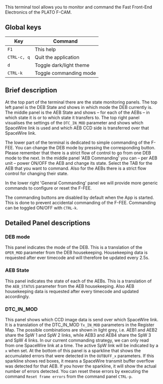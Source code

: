 
This terminal tool allows you to monitor and command the Fast Front-End Electronics of the PLATO F-CAM. 


## Global keys

| Key         | Command                  |
|-------------|--------------------------|
| `F1`        | This help                |
| `CTRL-c, q` | Quit the application     |
| `d`         | Toggle dark/light theme  |
| `CTRL-k`    | Toggle commanding mode   | 


## Brief description

At the top part of the terminal there are the state monitoring panels. The top left panel is the DEB State and shows in which mode the DEB currently is. The middle panel is the AEB State and shows – for each of the AEBs – in which state it is or to which state it transfers to. The top right panel visualises the settings of the `DTC_IN_MOD` parameter and shows which SpaceWire link is used and which AEB CCD side is transferred over that SpaceWire link.

The lower part of the terminal is dedicated to simple commanding of the F-FEE. You can change the DEB mode by pressing the corresponding button. Please remember that there is a strict flow of control to go from one DEB mode to the next. In the middle panel 'AEB Commanding' you can – per AEB unit – power ON/OFF the AEB and change its state. Select the TAB for the AEB that you want to command. Also for the AEBs there is a strict flow control for changing their state.

In the lower right 'General Commanding' panel we will provide more generic commands to configure or reset the F-FEE.

The commanding buttons are disabled by default when the App is started. This is done to prevent accidental commanding of the F-FEE. Commanding can be toggled ON/OFF with `CTRL-k`. 

## Detailed Panel descriptions

### DEB mode

This panel indicates the mode of the DEB. This is a translation of the `OPER_MOD` parameter from the DEB housekeeping. Housekeeping data is requested after ever timecode and will therefore be updated every 2.5s.

### AEB State

This panel indicates the state of each of the AEBs. This is a translation of the `AEB_STATUS` parameter from the AEB housekeeping. Also AEB housekeeping data is requested after every timecode and updated accordingly. 

### DTC_IN_MOD

This panel shows which CCD image data is send over which SpaceWire link. It is a translation of the DTC_IN_MOD `Tx_IN_MOD` parameters in the Register Map. The possible combinations are shown in light grey, i.e. AEB1 and AEB2 share the SpW 1 and SpW 2 links, while AEB3 and AEB4 share the SpW 3 and SpW 4 links. In our current commanding strategy, we can only read from one SpaceWire link at a time. The active SpW link will be indicated by a `x` when set. At the bottom of this panel is a sparkline that shows the accumulated errors that were detected in the `OUTBUFF_x` parameters. If this sparkline shows red boxes, it means a SpaceWire transmit buffer overflow was detected for that AEB. If you hover the sparkline, it will show the actual number of errors detected. You can reset these errors by executing the command `Reset frame errors` from the command panel `CTRL-p`.

